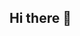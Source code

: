 ## Hi there 👋

<!--
**Paulonus28/Paulonus28** is a ✨ _special_ ✨ repository because its `README.md` (this file) appears on your GitHub profile.

- 🔭 I’m currently working on BWINF.
- 🌱 I’m currently learning Rust.
- 👯 I’m not looking to collaborate.
- 🤔 I’m looking for help with nothing.
- 💬 Ask me about nothing.
- 📫 How to reach me: No.
- 😄 Pronouns: he/him (why do I even have to answer this?)
- ⚡ Fun fact: I love cats.
-->
